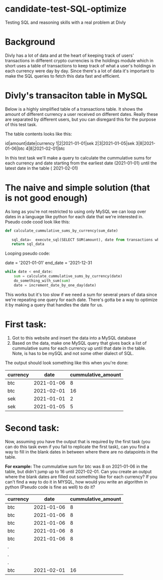 # candidate-test-SQL-optimize
Testing SQL and reasoning skills with a real problem at Divly


# Background
Divly has a lot of data and at the heart of keeping track of users' transactions in different crypto currencies is the holdings module
which in short uses a table of transactions to keep track of what a user's holdings in each currency were day by day. Since there's a lot of data it's important to make the SQL queries to fetch this data fast and efficient.

# Divly's transaciton table in MySQL
Below is a highly simplified table of a transactions table. It shows the amount of different currency a user received on different dates. 
Really these are separated by different users, but you can disregard this for the purpose of this test task.

The table contents looks like this:

id|amount|date|currency
1|2|2021-01-01|sek
2|3|2021-01-05|sek
3|8|2021-01-06|btc
4|8|2021-02-01|btc


In this test task we'll make a query to calculate the cummulative sums for each currency and date starting from the earliest date (2021-01-01) until the latest date in the table ( 2021-02-01)

# The naive and simple solution (that is not good enough)
As long as you're not restricted to using only MySQL we can loop over dates in a language like python for each date that we're interested in.
Pseudo code cood look like this:

```python
def calculate_cummulative_sums_by_currency(sum_date)
  
   sql_data=  execute_sql(SELECT SUM(amount), date from transactions where transactions.date < sum_date GROUP BY currency;)
   return sql_data
 ```

Looping pseudo code:

date = '2021-01-01'
end_date = '2021-12-31

```python
while date < end_date:
    sum = calculate_cummulative_sums_by_currency(date)
    do_something_with_sum(sum)
    date = increment_date_by_one_day(date)
 ```

This works but it's too slow if we need a sum for several years of data since we're repeating one query for each date. There's gotta be a way to optimize it by making a query that handles the date for us.


# First task:
1. Got to this website and insert the data into a MySQL database
2. Based on the data, make one MySQL query that gives back a list of cummulative sums for each currency up until that date in the table. Note, is has to be mySQL and not some other dialect of SQL.

The output should look something like this when you're done:


| currency  |date   |  cummulative_amount |
|---|---|---|
|btc|2021-01-06|8|
|btc|2021-02-01|16|
|sek|2021-01-01|2|
|sek|2021-01-05|5|

  
# Second task:
Now, assuming you have the output that is required by the first task (you can do this task even if you fail to replicate the first task), can you find a way
to fill in the blank dates in between where there are no datapoints in the table.

**For example:** The cummulative sum for btc was 8 on 2021-01-06 in the table, but didn't jump up to 16 until 2021-02-01.
Can you create an output where the blank dates are filled out something like for each currency? If you can't find a way to do it in MYSQL, how would you write an algorithm in python (Pseudo code is fine as well) to do it?


| currency  |date   |  cummulative_amount |
|---|---|---|
|btc|2021-01-06|8|
|btc|2021-01-06|8|
|btc|2021-01-06|8|
|btc|2021-01-06|8|
|btc|2021-01-06|8|
.| | |
. | | |
. | | | 
|btc|2021-02-01|16




